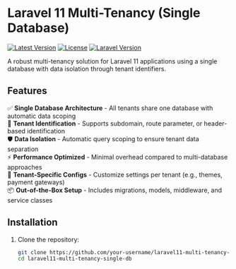 # Laravel 11 Multi-Tenancy (Single Database)

[![Latest Version](https://img.shields.io/github/v/release/your-username/laravel11-multi-tenancy-single-db?style=flat-square)](https://github.com/your-username/laravel11-multi-tenancy-single-db/releases)
[![License](https://img.shields.io/github/license/your-username/laravel11-multi-tenancy-single-db?style=flat-square)](LICENSE.md)
[![Laravel Version](https://img.shields.io/badge/Laravel-11.x-orange?style=flat-square)](https://laravel.com)

A robust multi-tenancy solution for Laravel 11 applications using a single database with data isolation through tenant identifiers.

## Features

✅ **Single Database Architecture** - All tenants share one database with automatic data scoping  
🔑 **Tenant Identification** - Supports subdomain, route parameter, or header-based identification  
🛡️ **Data Isolation** - Automatic query scoping to ensure tenant data separation  
⚡ **Performance Optimized** - Minimal overhead compared to multi-database approaches  
🔧 **Tenant-Specific Configs** - Customize settings per tenant (e.g., themes, payment gateways)  
📦 **Out-of-the-Box Setup** - Includes migrations, models, middleware, and service classes

## Installation

1. Clone the repository:
    ```bash
    git clone https://github.com/your-username/laravel11-multi-tenancy-single-db.git
    cd laravel11-multi-tenancy-single-db
    ```
